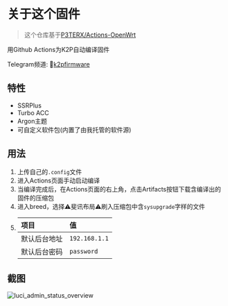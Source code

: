# 关于这个固件

> 这个仓库基于[P3TERX/Actions-OpenWrt](https://github.com/P3TERX/Actions-OpenWrt)

用Github Actions为K2P自动编译固件

Telegram频道: 🚀[k2pfirmware](https://t.me/k2pfirmware)

## 特性

* SSRPlus
* Turbo ACC
* Argon主题
* 可自定义软件包\(内置了由我托管的软件源\)

## 用法

1. 上传自己的`.config`文件
2. 进入Actions页面手动启动编译
3. 当编译完成后，在Actions页面的右上角，点击Artifacts按钮下载含编译出的固件的压缩包
4. 进入breed，选择⚠️斐讯布局⚠️刷入压缩包中含`sysupgrade`字样的文件
5. | 项目 | 值 |
   | :--- | :--- |
   | 默认后台地址 | `192.168.1.1` |
   | 默认后台密码 | `password` |

## 截图

![luci\_admin\_status\_overview](https://i.loli.net/2020/04/26/6TCfqUzPX9aLjyk.png)

